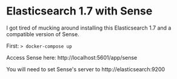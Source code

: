 Elasticsearch 1.7 with Sense
============================

I got tired of mucking around installing this Elasticsearch 1.7 and a compatible version of Sense.

First:
`> docker-compose up`

Access Sense here:
http://localhost:5601/app/sense

You will need to set Sense's server to http://elasticsearch:9200

